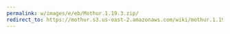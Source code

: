 ```yaml
---
permalink: w/images/e/eb/Mothur.1.19.3.zip/
redirect_to: https://mothur.s3.us-east-2.amazonaws.com/wiki/mothur.1.19.3.zip
---
```


